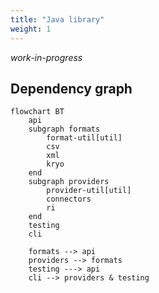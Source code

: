 ```yaml
---
title: "Java library"
weight: 1
---
```


_work-in-progress_

## Dependency graph

```mermaid
flowchart BT
    api
    subgraph formats
        format-util[util]
        csv
        xml
        kryo
    end
    subgraph providers
        provider-util[util]
        connectors
        ri
    end
    testing
    cli

    formats --> api
    providers --> formats
    testing ---> api
    cli --> providers & testing
```
